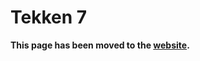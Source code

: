 # Tekken 7

**This page has been moved to the [website](https://illusion0001.github.io/patch).**

<!--


[Installation Guide](https://illusion0001.github.io/install-instructions/)

## Disable Post Processing

Preview:
<p align="center">
<img src="https://img-assets.illusion0001.workers.dev/assets/images/patches/preview/TekkenGame/TekkenGame_PostProcess.png">
</p>

Author: [illusion](https://twitter.com/illusion0002)

In file `eboot.bin`

<details>
<summary>Code 4.00 (Click to Expand)</summary>

```
0x1B01EDC 48 E9
```

</details>
